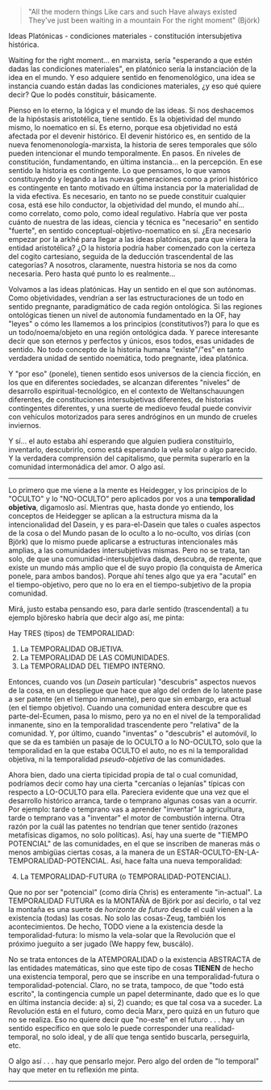 > "All the modern things
Like cars and such
Have always existed
They've just been waiting in a mountain
For the right moment" (Björk)

Ideas Platónicas - condiciones materiales - constitución intersubjetiva histórica.

Waiting for the right moment... en marxista, sería "esperando a que estén dadas las condiciones materiales", en platónico sería la instanciación de la idea en el mundo. Y eso adquiere sentido en fenomenológico, una idea se instancia cuando están dadas las condiciones materiales, ¿y eso qué quiere decir? Que lo podés constituir, básicamente. 

Pienso en lo eterno, la lógica y el mundo de las ideas. Si nos deshacemos de la hipóstasis aristotélica, tiene sentido. Es la objetividad del mundo mismo, lo noematico en sí. Es eterno, porque esa objetividad no está afectada por el devenir histórico. El devenir histórico es, en sentido de la nueva fenomenonología-marxista, la historia de seres temporales que sólo pueden intencionar el mundo temporalmente. En pasos. En niveles de constitución, fundamentando, en última instancia... en la percepción. En ese sentido la historia es contingente. Lo que pensamos, lo que vamos constituyendo y legando a las nuevas generaciones como a priori histórico es contingente en tanto motivado en última instancia por la materialidad de la vida efectiva. Es necesario, en tanto no se puede constituir cualquier cosa, está ese hilo conductor, la objetividad del mundo, el mundo ahí... como correlato, como polo, como ideal regulativo.
Habría que ver posta cuánto de nuestra de las ideas, ciencia y técnica es "necesario" en sentido "fuerte", en sentido conceptual-objetivo-noematico en sí. ¿Era necesario empezar por la arkhé para llegar a las ideas platónicas, para que viniera la entidad aristotélica? ¿O la historia podría haber comenzado con la certeza del cogito cartesiano, seguida de la deducción trascendental de las categorías? A nosotros, claramente, nuestra historia se nos da como necesaria. Pero hasta qué punto lo es realmente...

Volvamos a las ideas platónicas. Hay un sentido en el que son autónomas. Como objetividades, vendrían a ser las estructuraciones de un todo en sentido pregnante, paradigmático de cada región ontológica. Si las regiones ontológicas tienen un nivel de autonomía fundamentado en la OF, hay "leyes" o cómo les llamemos a los principios (constitutivos?) para lo que es un todo/noema/objeto en una región ontológica dada.
Y parece interesante decir que son eternos y perfectos y únicos, esos todos, esas unidades de sentido. No todo concepto de la historia humana "existe"/"es" en tanto verdadera unidad de sentido noemática, todo pregnante, idea platónica.

Y "por eso" (ponele), tienen sentido esos universos de la ciencia ficción, en los que en diferentes sociedades, se alcanzan diferentes "niveles" de desarrollo espiritual-tecnológico, en el contexto de Weltanschauungen diferentes, de constituciones intersubjetivas diferentes, de historias contingentes diferentes, y una suerte de medioevo feudal puede convivir con vehículos motorizados para seres andróginos en un mundo de crueles inviernos.

Y sí... el auto estaba ahí esperando que alguien pudiera constituirlo, inventarlo, descubrirlo, como está esperando la vela solar o algo parecido. Y la verdadera comprensión del capitalismo, que permita superarlo en la comunidad intermonádica del amor. O algo así.

---

Lo primero que me viene a la mente es Heidegger, y los principios de lo "OCULTO" y lo "NO-OCULTO" pero aplicados por vos a una __temporalidad objetiva__, digamoslo así. Mientras que, hasta donde yo entiendo, los conceptos de Heidegger se aplican a la estructura misma da la intencionalidad del Dasein, y es para-el-Dasein que tales o cuales aspectos de la cosa o del Mundo pasan de lo oculto a lo no-oculto, vos dirías (con Björk) que lo mismo puede aplicarse a estructuras intencionales más amplias, a las comunidades intersubjetivas mismas. Pero no se trata, tan solo, de que una comunidad-intersubjetiva dada, descubra, de repente, que existe un mundo más amplio que el de suyo propio (la conquista de America ponele, para ambos bandos). Porque ahí tenes algo que ya era "acutal" en el tiempo-objetivo, pero que no lo era en el tiempo-subjetivo de la propia comunidad. 

Mirá, justo estaba pensando eso, para darle sentido (trascendental) a tu ejemplo björesko habría que decir algo así, me pinta: 

Hay TRES (tipos) de TEMPORALIDAD: 

1. La TEMPORALIDAD OBJETIVA.
2. La TEMPORALIDAD DE LAS COMUNIDADES.
3. La TEMPORALIDAD DEL TIEMPO INTERNO.

Entonces, cuando vos (un _Dasein_ partícular) "descubris" aspectos nuevos de la cosa, en un despliegue que hace que algo del orden de lo latente pase a ser patente (en el tiempo inmanente), pero que sin embargo, era actual (en el tiempo objetivo). Cuando una comunidad entera descubre que es parte-del-Ecumen, pasa lo mismo, pero ya no en el nivel de la temporalidad inmanente, sino en la temporalidad trascendente pero "relativa" de la comunidad. Y, por último, cuando "inventas" o "descubris" el automóvil, lo que se da es también un pasaje de lo OCULTO a lo NO-OCULTO, solo que la temporalidad en la que estaba OCULTO el auto, no es ni la temporalidad objetiva, ni la temporalidad _pseudo-objetiva_ de las comunidades.

Ahora bien, dado una cierta tipicidad propia de tal o cual comunidad, podríamos decir como hay una cierta "cercanías o lejanías" típicas con respecto a LO-OCULTO para ella. Pareciera evidente que una vez que el desarrollo histórico arranca, tarde o temprano algunas cosas van a ocurrir. Por ejemplo: tarde o temprano vas a aprender "inventar" la agricultura, tarde o temprano vas a "inventar" el motor de combustión interna. Otra razón por la cuál las patentes no tendrían que tener sentido (razones metafísicas digamos, no solo políticas). Así, hay una suerte de "TIEMPO POTENCIAL" de las comunidades, en el que se inscriben de maneras más o menos ambigüas ciertas cosas, a la manera de un ESTAR-OCULTO-EN-LA-TEMPORALIDAD-POTENCIAL. Así, hace falta una nueva temporalidad: 

4. La TEMPORALIDAD-FUTURA (o TEMPORALIDAD-POTENCIAL).

Que no por ser "potencial" (como diría Chris) es enteramente "in-actual". La TEMPORALIDAD FUTURA es la MONTAÑA de Björk por así decirlo, o tal vez la montaña es una suerte de _horizonte de futuro_ desde el cuál vienen a la existencia (todas) las cosas. No solo las cosas-Zeug, también los acontecimientos. De hecho, TODO viene a la existencia desde la temporalidad-futura: lo mismo la vela-solar que la Revolución que el próximo jueguito a ser jugado (We happy few, buscálo).

No se trata entonces de la ATEMPORALIDAD o la existencia ABSTRACTA de las entidades matemáticas, sino que este tipo de cosas __TIENEN__ de hecho una existencia temporal, pero que se inscribe en una temporalidad-futura o temporalidad-potencial. Claro, no se trata, tampoco, de que "todo está escrito", la contingencia cumple un papel determinante, dado que es lo que en última instancia decide: a) si, 2) cuando; es que tal cosa va a suceder. La Revolución está en el futuro, como decía Marx, pero quizá en un futuro que no se realiza. Eso no quiere decir que "no-este" en el futuro . . .  hay un sentido específico en que solo le puede corresponder una realidad-temporal, no solo ideal, y de allí que tenga sentido buscarla, perseguirla, etc. 

O algo así  . . .  hay que pensarlo mejor. Pero algo del orden de "lo temporal" hay que meter en tu reflexión me pinta. 

---